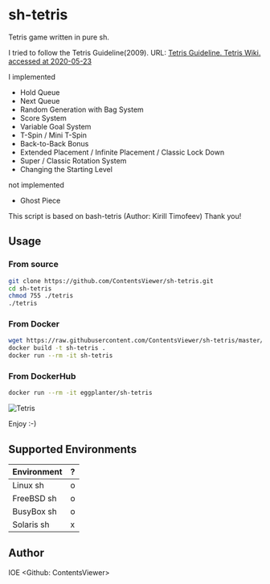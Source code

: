 # sh-tetris

Tetris game written in pure sh.

I tried to follow the Tetris Guideline(2009).
URL: [Tetris Guideline. Tetris Wiki. accessed at 2020-05-23](https://tetris.fandom.com/wiki/Tetris_Guideline)

I implemented

* Hold Queue
* Next Queue
* Random Generation with Bag System
* Score System
* Variable Goal System
* T-Spin / Mini T-Spin
* Back-to-Back Bonus
* Extended Placement / Infinite Placement / Classic Lock Down
* Super / Classic Rotation System
* Changing the Starting Level

not implemented

* Ghost Piece

This script is based on bash-tetris (Author: Kirill Timofeev)
Thank you!

## Usage

### From source

```sh
git clone https://github.com/ContentsViewer/sh-tetris.git
cd sh-tetris
chmod 755 ./tetris
./tetris
```

### From Docker

```sh
wget https://raw.githubusercontent.com/ContentsViewer/sh-tetris/master/Dockerfile
docker build -t sh-tetris .
docker run --rm -it sh-tetris
```

### From DockerHub

```sh
docker run --rm -it eggplanter/sh-tetris
```

![Tetris](https://contentsviewer.work/Master/ShellScript/Apps/Tetris/Images/tetris.jpg)

Enjoy :-)

## Supported Environments

| Environment | ? |
|-------------|---|
| Linux   sh  | o |
| FreeBSD sh  | o |
| BusyBox sh  | o |
| Solaris sh  | x |

## Author

IOE <Github: ContentsViewer>
